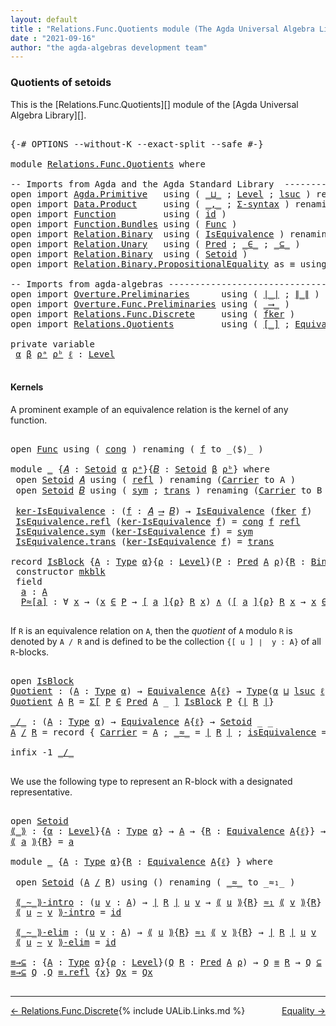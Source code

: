 ```yaml
---
layout: default
title : "Relations.Func.Quotients module (The Agda Universal Algebra Library)"
date : "2021-09-16"
author: "the agda-algebras development team"
---
```


### <a id="quotients">Quotients of setoids</a>

This is the [Relations.Func.Quotients][] module of the [Agda Universal Algebra Library][].

<pre class="Agda">

<a id="324" class="Symbol">{-#</a> <a id="328" class="Keyword">OPTIONS</a> <a id="336" class="Pragma">--without-K</a> <a id="348" class="Pragma">--exact-split</a> <a id="362" class="Pragma">--safe</a> <a id="369" class="Symbol">#-}</a>

<a id="374" class="Keyword">module</a> <a id="381" href="Relations.Func.Quotients.html" class="Module">Relations.Func.Quotients</a> <a id="406" class="Keyword">where</a>

<a id="413" class="Comment">-- Imports from Agda and the Agda Standard Library  -------------------------------</a>
<a id="497" class="Keyword">open</a> <a id="502" class="Keyword">import</a> <a id="509" href="Agda.Primitive.html" class="Module">Agda.Primitive</a>   <a id="526" class="Keyword">using</a> <a id="532" class="Symbol">(</a> <a id="534" href="Agda.Primitive.html#810" class="Primitive Operator">_⊔_</a> <a id="538" class="Symbol">;</a> <a id="540" href="Agda.Primitive.html#597" class="Postulate">Level</a> <a id="546" class="Symbol">;</a> <a id="548" href="Agda.Primitive.html#780" class="Primitive">lsuc</a> <a id="553" class="Symbol">)</a> <a id="555" class="Keyword">renaming</a> <a id="564" class="Symbol">(</a> <a id="566" href="Agda.Primitive.html#326" class="Primitive">Set</a> <a id="570" class="Symbol">to</a> <a id="573" class="Primitive">Type</a> <a id="578" class="Symbol">)</a>
<a id="580" class="Keyword">open</a> <a id="585" class="Keyword">import</a> <a id="592" href="Data.Product.html" class="Module">Data.Product</a>     <a id="609" class="Keyword">using</a> <a id="615" class="Symbol">(</a> <a id="617" href="Agda.Builtin.Sigma.html#236" class="InductiveConstructor Operator">_,_</a> <a id="621" class="Symbol">;</a> <a id="623" href="Data.Product.html#916" class="Function">Σ-syntax</a> <a id="632" class="Symbol">)</a> <a id="634" class="Keyword">renaming</a> <a id="643" class="Symbol">(</a> <a id="645" href="Data.Product.html#1167" class="Function Operator">_×_</a> <a id="649" class="Symbol">to</a> <a id="652" class="Function Operator">_∧_</a> <a id="656" class="Symbol">)</a>
<a id="658" class="Keyword">open</a> <a id="663" class="Keyword">import</a> <a id="670" href="Function.html" class="Module">Function</a>         <a id="687" class="Keyword">using</a> <a id="693" class="Symbol">(</a> <a id="695" href="Function.Base.html#615" class="Function">id</a> <a id="698" class="Symbol">)</a>
<a id="700" class="Keyword">open</a> <a id="705" class="Keyword">import</a> <a id="712" href="Function.Bundles.html" class="Module">Function.Bundles</a> <a id="729" class="Keyword">using</a> <a id="735" class="Symbol">(</a> <a id="737" href="Function.Bundles.html#1868" class="Record">Func</a> <a id="742" class="Symbol">)</a>
<a id="744" class="Keyword">open</a> <a id="749" class="Keyword">import</a> <a id="756" href="Relation.Binary.html" class="Module">Relation.Binary</a>  <a id="773" class="Keyword">using</a> <a id="779" class="Symbol">(</a> <a id="781" href="Relation.Binary.Structures.html#1522" class="Record">IsEquivalence</a> <a id="795" class="Symbol">)</a> <a id="797" class="Keyword">renaming</a> <a id="806" class="Symbol">(</a> <a id="808" href="Relation.Binary.Core.html#882" class="Function">Rel</a> <a id="812" class="Symbol">to</a> <a id="815" class="Function">BinRel</a> <a id="822" class="Symbol">)</a>
<a id="824" class="Keyword">open</a> <a id="829" class="Keyword">import</a> <a id="836" href="Relation.Unary.html" class="Module">Relation.Unary</a>   <a id="853" class="Keyword">using</a> <a id="859" class="Symbol">(</a> <a id="861" href="Relation.Unary.html#1101" class="Function">Pred</a> <a id="866" class="Symbol">;</a> <a id="868" href="Relation.Unary.html#1523" class="Function Operator">_∈_</a> <a id="872" class="Symbol">;</a> <a id="874" href="Relation.Unary.html#1742" class="Function Operator">_⊆_</a> <a id="878" class="Symbol">)</a>
<a id="880" class="Keyword">open</a> <a id="885" class="Keyword">import</a> <a id="892" href="Relation.Binary.html" class="Module">Relation.Binary</a>  <a id="909" class="Keyword">using</a> <a id="915" class="Symbol">(</a> <a id="917" href="Relation.Binary.Bundles.html#1009" class="Record">Setoid</a> <a id="924" class="Symbol">)</a>
<a id="926" class="Keyword">open</a> <a id="931" class="Keyword">import</a> <a id="938" href="Relation.Binary.PropositionalEquality.html" class="Module">Relation.Binary.PropositionalEquality</a> <a id="976" class="Symbol">as</a> <a id="979" class="Module">≡</a> <a id="981" class="Keyword">using</a> <a id="987" class="Symbol">(</a> <a id="989" href="Agda.Builtin.Equality.html#151" class="Datatype Operator">_≡_</a> <a id="993" class="Symbol">)</a>

<a id="996" class="Comment">-- Imports from agda-algebras -----------------------------------------------------</a>
<a id="1080" class="Keyword">open</a> <a id="1085" class="Keyword">import</a> <a id="1092" href="Overture.Preliminaries.html" class="Module">Overture.Preliminaries</a>      <a id="1120" class="Keyword">using</a> <a id="1126" class="Symbol">(</a> <a id="1128" href="Overture.Preliminaries.html#4383" class="Function Operator">∣_∣</a> <a id="1132" class="Symbol">;</a> <a id="1134" href="Overture.Preliminaries.html#4421" class="Function Operator">∥_∥</a> <a id="1138" class="Symbol">)</a>
<a id="1140" class="Keyword">open</a> <a id="1145" class="Keyword">import</a> <a id="1152" href="Overture.Func.Preliminaries.html" class="Module">Overture.Func.Preliminaries</a> <a id="1180" class="Keyword">using</a> <a id="1186" class="Symbol">(</a> <a id="1188" href="Overture.Func.Preliminaries.html#803" class="Function Operator">_⟶_</a> <a id="1192" class="Symbol">)</a>
<a id="1194" class="Keyword">open</a> <a id="1199" class="Keyword">import</a> <a id="1206" href="Relations.Func.Discrete.html" class="Module">Relations.Func.Discrete</a>     <a id="1234" class="Keyword">using</a> <a id="1240" class="Symbol">(</a> <a id="1242" href="Relations.Func.Discrete.html#2418" class="Function">fker</a> <a id="1247" class="Symbol">)</a>
<a id="1249" class="Keyword">open</a> <a id="1254" class="Keyword">import</a> <a id="1261" href="Relations.Quotients.html" class="Module">Relations.Quotients</a>         <a id="1289" class="Keyword">using</a> <a id="1295" class="Symbol">(</a> <a id="1297" href="Relations.Quotients.html#4002" class="Function Operator">[_]</a> <a id="1301" class="Symbol">;</a> <a id="1303" href="Relations.Quotients.html#1806" class="Function">Equivalence</a> <a id="1315" class="Symbol">)</a>

<a id="1318" class="Keyword">private</a> <a id="1326" class="Keyword">variable</a>
 <a id="1336" href="Relations.Func.Quotients.html#1336" class="Generalizable">α</a> <a id="1338" href="Relations.Func.Quotients.html#1338" class="Generalizable">β</a> <a id="1340" href="Relations.Func.Quotients.html#1340" class="Generalizable">ρᵃ</a> <a id="1343" href="Relations.Func.Quotients.html#1343" class="Generalizable">ρᵇ</a> <a id="1346" href="Relations.Func.Quotients.html#1346" class="Generalizable">ℓ</a> <a id="1348" class="Symbol">:</a> <a id="1350" href="Agda.Primitive.html#597" class="Postulate">Level</a>

</pre>

#### <a id="kernels">Kernels</a>

A prominent example of an equivalence relation is the kernel of any function.

<pre class="Agda">

<a id="1496" class="Keyword">open</a> <a id="1501" href="Function.Bundles.html#1868" class="Module">Func</a> <a id="1506" class="Keyword">using</a> <a id="1512" class="Symbol">(</a> <a id="1514" href="Function.Bundles.html#1938" class="Field">cong</a> <a id="1519" class="Symbol">)</a> <a id="1521" class="Keyword">renaming</a> <a id="1530" class="Symbol">(</a> <a id="1532" href="Function.Bundles.html#1919" class="Field">f</a> <a id="1534" class="Symbol">to</a> <a id="1537" class="Field">_⟨$⟩_</a> <a id="1543" class="Symbol">)</a>

<a id="1546" class="Keyword">module</a> <a id="1553" href="Relations.Func.Quotients.html#1553" class="Module">_</a> <a id="1555" class="Symbol">{</a><a id="1556" href="Relations.Func.Quotients.html#1556" class="Bound">𝐴</a> <a id="1558" class="Symbol">:</a> <a id="1560" href="Relation.Binary.Bundles.html#1009" class="Record">Setoid</a> <a id="1567" href="Relations.Func.Quotients.html#1336" class="Generalizable">α</a> <a id="1569" href="Relations.Func.Quotients.html#1340" class="Generalizable">ρᵃ</a><a id="1571" class="Symbol">}{</a><a id="1573" href="Relations.Func.Quotients.html#1573" class="Bound">𝐵</a> <a id="1575" class="Symbol">:</a> <a id="1577" href="Relation.Binary.Bundles.html#1009" class="Record">Setoid</a> <a id="1584" href="Relations.Func.Quotients.html#1338" class="Generalizable">β</a> <a id="1586" href="Relations.Func.Quotients.html#1343" class="Generalizable">ρᵇ</a><a id="1588" class="Symbol">}</a> <a id="1590" class="Keyword">where</a>
 <a id="1597" class="Keyword">open</a> <a id="1602" href="Relation.Binary.Bundles.html#1009" class="Module">Setoid</a> <a id="1609" href="Relations.Func.Quotients.html#1556" class="Bound">𝐴</a> <a id="1611" class="Keyword">using</a> <a id="1617" class="Symbol">(</a> <a id="1619" href="Relation.Binary.Structures.html#1568" class="Function">refl</a> <a id="1624" class="Symbol">)</a> <a id="1626" class="Keyword">renaming</a> <a id="1635" class="Symbol">(</a><a id="1636" href="Relation.Binary.Bundles.html#1072" class="Field">Carrier</a> <a id="1644" class="Symbol">to</a> <a id="1647" class="Field">A</a> <a id="1649" class="Symbol">)</a>
 <a id="1652" class="Keyword">open</a> <a id="1657" href="Relation.Binary.Bundles.html#1009" class="Module">Setoid</a> <a id="1664" href="Relations.Func.Quotients.html#1573" class="Bound">𝐵</a> <a id="1666" class="Keyword">using</a> <a id="1672" class="Symbol">(</a> <a id="1674" href="Relation.Binary.Structures.html#1594" class="Function">sym</a> <a id="1678" class="Symbol">;</a> <a id="1680" href="Relation.Binary.Structures.html#1620" class="Function">trans</a> <a id="1686" class="Symbol">)</a> <a id="1688" class="Keyword">renaming</a> <a id="1697" class="Symbol">(</a><a id="1698" href="Relation.Binary.Bundles.html#1072" class="Field">Carrier</a> <a id="1706" class="Symbol">to</a> <a id="1709" class="Field">B</a> <a id="1711" class="Symbol">)</a>

 <a id="1715" href="Relations.Func.Quotients.html#1715" class="Function">ker-IsEquivalence</a> <a id="1733" class="Symbol">:</a> <a id="1735" class="Symbol">(</a><a id="1736" href="Relations.Func.Quotients.html#1736" class="Bound">f</a> <a id="1738" class="Symbol">:</a> <a id="1740" href="Relations.Func.Quotients.html#1556" class="Bound">𝐴</a> <a id="1742" href="Overture.Func.Preliminaries.html#803" class="Function Operator">⟶</a> <a id="1744" href="Relations.Func.Quotients.html#1573" class="Bound">𝐵</a><a id="1745" class="Symbol">)</a> <a id="1747" class="Symbol">→</a> <a id="1749" href="Relation.Binary.Structures.html#1522" class="Record">IsEquivalence</a> <a id="1763" class="Symbol">(</a><a id="1764" href="Relations.Func.Discrete.html#2418" class="Function">fker</a> <a id="1769" href="Relations.Func.Quotients.html#1736" class="Bound">f</a><a id="1770" class="Symbol">)</a>
 <a id="1773" href="Relation.Binary.Structures.html#1568" class="Field">IsEquivalence.refl</a> <a id="1792" class="Symbol">(</a><a id="1793" href="Relations.Func.Quotients.html#1715" class="Function">ker-IsEquivalence</a> <a id="1811" href="Relations.Func.Quotients.html#1811" class="Bound">f</a><a id="1812" class="Symbol">)</a> <a id="1814" class="Symbol">=</a> <a id="1816" href="Function.Bundles.html#1938" class="Field">cong</a> <a id="1821" href="Relations.Func.Quotients.html#1811" class="Bound">f</a> <a id="1823" href="Relation.Binary.Structures.html#1568" class="Function">refl</a>
 <a id="1829" href="Relation.Binary.Structures.html#1594" class="Field">IsEquivalence.sym</a> <a id="1847" class="Symbol">(</a><a id="1848" href="Relations.Func.Quotients.html#1715" class="Function">ker-IsEquivalence</a> <a id="1866" href="Relations.Func.Quotients.html#1866" class="Bound">f</a><a id="1867" class="Symbol">)</a> <a id="1869" class="Symbol">=</a> <a id="1871" href="Relation.Binary.Structures.html#1594" class="Function">sym</a>
 <a id="1876" href="Relation.Binary.Structures.html#1620" class="Field">IsEquivalence.trans</a> <a id="1896" class="Symbol">(</a><a id="1897" href="Relations.Func.Quotients.html#1715" class="Function">ker-IsEquivalence</a> <a id="1915" href="Relations.Func.Quotients.html#1915" class="Bound">f</a><a id="1916" class="Symbol">)</a> <a id="1918" class="Symbol">=</a> <a id="1920" href="Relation.Binary.Structures.html#1620" class="Function">trans</a>

<a id="1927" class="Keyword">record</a> <a id="IsBlock"></a><a id="1934" href="Relations.Func.Quotients.html#1934" class="Record">IsBlock</a> <a id="1942" class="Symbol">{</a><a id="1943" href="Relations.Func.Quotients.html#1943" class="Bound">A</a> <a id="1945" class="Symbol">:</a> <a id="1947" href="Relations.Func.Quotients.html#573" class="Primitive">Type</a> <a id="1952" href="Relations.Func.Quotients.html#1336" class="Generalizable">α</a><a id="1953" class="Symbol">}{</a><a id="1955" href="Relations.Func.Quotients.html#1955" class="Bound">ρ</a> <a id="1957" class="Symbol">:</a> <a id="1959" href="Agda.Primitive.html#597" class="Postulate">Level</a><a id="1964" class="Symbol">}(</a><a id="1966" href="Relations.Func.Quotients.html#1966" class="Bound">P</a> <a id="1968" class="Symbol">:</a> <a id="1970" href="Relation.Unary.html#1101" class="Function">Pred</a> <a id="1975" href="Relations.Func.Quotients.html#1943" class="Bound">A</a> <a id="1977" href="Relations.Func.Quotients.html#1955" class="Bound">ρ</a><a id="1978" class="Symbol">){</a><a id="1980" href="Relations.Func.Quotients.html#1980" class="Bound">R</a> <a id="1982" class="Symbol">:</a> <a id="1984" href="Relations.Func.Quotients.html#815" class="Function">BinRel</a> <a id="1991" href="Relations.Func.Quotients.html#1943" class="Bound">A</a> <a id="1993" href="Relations.Func.Quotients.html#1955" class="Bound">ρ</a><a id="1994" class="Symbol">}</a> <a id="1996" class="Symbol">:</a> <a id="1998" href="Relations.Func.Quotients.html#573" class="Primitive">Type</a><a id="2002" class="Symbol">(</a><a id="2003" href="Relations.Func.Quotients.html#1952" class="Bound">α</a> <a id="2005" href="Agda.Primitive.html#810" class="Primitive Operator">⊔</a> <a id="2007" href="Agda.Primitive.html#780" class="Primitive">lsuc</a> <a id="2012" href="Relations.Func.Quotients.html#1955" class="Bound">ρ</a><a id="2013" class="Symbol">)</a> <a id="2015" class="Keyword">where</a>
 <a id="2022" class="Keyword">constructor</a> <a id="mkblk"></a><a id="2034" href="Relations.Func.Quotients.html#2034" class="InductiveConstructor">mkblk</a>
 <a id="2041" class="Keyword">field</a>
  <a id="IsBlock.a"></a><a id="2049" href="Relations.Func.Quotients.html#2049" class="Field">a</a> <a id="2051" class="Symbol">:</a> <a id="2053" href="Relations.Func.Quotients.html#1943" class="Bound">A</a>
  <a id="IsBlock.P≈[a]"></a><a id="2057" href="Relations.Func.Quotients.html#2057" class="Field">P≈[a]</a> <a id="2063" class="Symbol">:</a> <a id="2065" class="Symbol">∀</a> <a id="2067" href="Relations.Func.Quotients.html#2067" class="Bound">x</a> <a id="2069" class="Symbol">→</a> <a id="2071" class="Symbol">(</a><a id="2072" href="Relations.Func.Quotients.html#2067" class="Bound">x</a> <a id="2074" href="Relation.Unary.html#1523" class="Function Operator">∈</a> <a id="2076" href="Relations.Func.Quotients.html#1966" class="Bound">P</a> <a id="2078" class="Symbol">→</a> <a id="2080" href="Relations.Quotients.html#4002" class="Function Operator">[</a> <a id="2082" href="Relations.Func.Quotients.html#2049" class="Field">a</a> <a id="2084" href="Relations.Quotients.html#4002" class="Function Operator">]</a><a id="2085" class="Symbol">{</a><a id="2086" href="Relations.Func.Quotients.html#1955" class="Bound">ρ</a><a id="2087" class="Symbol">}</a> <a id="2089" href="Relations.Func.Quotients.html#1980" class="Bound">R</a> <a id="2091" href="Relations.Func.Quotients.html#2067" class="Bound">x</a><a id="2092" class="Symbol">)</a> <a id="2094" href="Relations.Func.Quotients.html#652" class="Function Operator">∧</a> <a id="2096" class="Symbol">(</a><a id="2097" href="Relations.Quotients.html#4002" class="Function Operator">[</a> <a id="2099" href="Relations.Func.Quotients.html#2049" class="Field">a</a> <a id="2101" href="Relations.Quotients.html#4002" class="Function Operator">]</a><a id="2102" class="Symbol">{</a><a id="2103" href="Relations.Func.Quotients.html#1955" class="Bound">ρ</a><a id="2104" class="Symbol">}</a> <a id="2106" href="Relations.Func.Quotients.html#1980" class="Bound">R</a> <a id="2108" href="Relations.Func.Quotients.html#2067" class="Bound">x</a> <a id="2110" class="Symbol">→</a> <a id="2112" href="Relations.Func.Quotients.html#2067" class="Bound">x</a> <a id="2114" href="Relation.Unary.html#1523" class="Function Operator">∈</a> <a id="2116" href="Relations.Func.Quotients.html#1966" class="Bound">P</a><a id="2117" class="Symbol">)</a>

</pre>

If `R` is an equivalence relation on `A`, then the *quotient* of `A` modulo `R` is
denoted by `A / R` and is defined to be the collection `{[ u ] ∣  y : A}` of all
`R`-blocks.

<pre class="Agda">

<a id="2323" class="Keyword">open</a> <a id="2328" href="Relations.Func.Quotients.html#1934" class="Module">IsBlock</a>
<a id="Quotient"></a><a id="2336" href="Relations.Func.Quotients.html#2336" class="Function">Quotient</a> <a id="2345" class="Symbol">:</a> <a id="2347" class="Symbol">(</a><a id="2348" href="Relations.Func.Quotients.html#2348" class="Bound">A</a> <a id="2350" class="Symbol">:</a> <a id="2352" href="Relations.Func.Quotients.html#573" class="Primitive">Type</a> <a id="2357" href="Relations.Func.Quotients.html#1336" class="Generalizable">α</a><a id="2358" class="Symbol">)</a> <a id="2360" class="Symbol">→</a> <a id="2362" href="Relations.Quotients.html#1806" class="Function">Equivalence</a> <a id="2374" href="Relations.Func.Quotients.html#2348" class="Bound">A</a><a id="2375" class="Symbol">{</a><a id="2376" href="Relations.Func.Quotients.html#1346" class="Generalizable">ℓ</a><a id="2377" class="Symbol">}</a> <a id="2379" class="Symbol">→</a> <a id="2381" href="Relations.Func.Quotients.html#573" class="Primitive">Type</a><a id="2385" class="Symbol">(</a><a id="2386" href="Relations.Func.Quotients.html#1336" class="Generalizable">α</a> <a id="2388" href="Agda.Primitive.html#810" class="Primitive Operator">⊔</a> <a id="2390" href="Agda.Primitive.html#780" class="Primitive">lsuc</a> <a id="2395" href="Relations.Func.Quotients.html#1346" class="Generalizable">ℓ</a><a id="2396" class="Symbol">)</a>
<a id="2398" href="Relations.Func.Quotients.html#2336" class="Function">Quotient</a> <a id="2407" href="Relations.Func.Quotients.html#2407" class="Bound">A</a> <a id="2409" href="Relations.Func.Quotients.html#2409" class="Bound">R</a> <a id="2411" class="Symbol">=</a> <a id="2413" href="Data.Product.html#916" class="Function">Σ[</a> <a id="2416" href="Relations.Func.Quotients.html#2416" class="Bound">P</a> <a id="2418" href="Data.Product.html#916" class="Function">∈</a> <a id="2420" href="Relation.Unary.html#1101" class="Function">Pred</a> <a id="2425" href="Relations.Func.Quotients.html#2407" class="Bound">A</a> <a id="2427" class="Symbol">_</a> <a id="2429" href="Data.Product.html#916" class="Function">]</a> <a id="2431" href="Relations.Func.Quotients.html#1934" class="Record">IsBlock</a> <a id="2439" href="Relations.Func.Quotients.html#2416" class="Bound">P</a> <a id="2441" class="Symbol">{</a><a id="2442" href="Overture.Preliminaries.html#4383" class="Function Operator">∣</a> <a id="2444" href="Relations.Func.Quotients.html#2409" class="Bound">R</a> <a id="2446" href="Overture.Preliminaries.html#4383" class="Function Operator">∣</a><a id="2447" class="Symbol">}</a>

<a id="_/_"></a><a id="2450" href="Relations.Func.Quotients.html#2450" class="Function Operator">_/_</a> <a id="2454" class="Symbol">:</a> <a id="2456" class="Symbol">(</a><a id="2457" href="Relations.Func.Quotients.html#2457" class="Bound">A</a> <a id="2459" class="Symbol">:</a> <a id="2461" href="Relations.Func.Quotients.html#573" class="Primitive">Type</a> <a id="2466" href="Relations.Func.Quotients.html#1336" class="Generalizable">α</a><a id="2467" class="Symbol">)</a> <a id="2469" class="Symbol">→</a> <a id="2471" href="Relations.Quotients.html#1806" class="Function">Equivalence</a> <a id="2483" href="Relations.Func.Quotients.html#2457" class="Bound">A</a><a id="2484" class="Symbol">{</a><a id="2485" href="Relations.Func.Quotients.html#1346" class="Generalizable">ℓ</a><a id="2486" class="Symbol">}</a> <a id="2488" class="Symbol">→</a> <a id="2490" href="Relation.Binary.Bundles.html#1009" class="Record">Setoid</a> <a id="2497" class="Symbol">_</a> <a id="2499" class="Symbol">_</a>
<a id="2501" href="Relations.Func.Quotients.html#2501" class="Bound">A</a> <a id="2503" href="Relations.Func.Quotients.html#2450" class="Function Operator">/</a> <a id="2505" href="Relations.Func.Quotients.html#2505" class="Bound">R</a> <a id="2507" class="Symbol">=</a> <a id="2509" class="Keyword">record</a> <a id="2516" class="Symbol">{</a> <a id="2518" href="Relation.Binary.Bundles.html#1072" class="Field">Carrier</a> <a id="2526" class="Symbol">=</a> <a id="2528" href="Relations.Func.Quotients.html#2501" class="Bound">A</a> <a id="2530" class="Symbol">;</a> <a id="2532" href="Relation.Binary.Bundles.html#1098" class="Field Operator">_≈_</a> <a id="2536" class="Symbol">=</a> <a id="2538" href="Overture.Preliminaries.html#4383" class="Function Operator">∣</a> <a id="2540" href="Relations.Func.Quotients.html#2505" class="Bound">R</a> <a id="2542" href="Overture.Preliminaries.html#4383" class="Function Operator">∣</a> <a id="2544" class="Symbol">;</a> <a id="2546" href="Relation.Binary.Bundles.html#1132" class="Field">isEquivalence</a> <a id="2560" class="Symbol">=</a> <a id="2562" href="Overture.Preliminaries.html#4421" class="Function Operator">∥</a> <a id="2564" href="Relations.Func.Quotients.html#2505" class="Bound">R</a> <a id="2566" href="Overture.Preliminaries.html#4421" class="Function Operator">∥</a> <a id="2568" class="Symbol">}</a>

<a id="2571" class="Keyword">infix</a> <a id="2577" class="Number">-1</a> <a id="2580" href="Relations.Func.Quotients.html#2450" class="Function Operator">_/_</a>

</pre>

We use the following type to represent an R-block with a designated representative.

<pre class="Agda">

<a id="2696" class="Keyword">open</a> <a id="2701" href="Relation.Binary.Bundles.html#1009" class="Module">Setoid</a>
<a id="⟪_⟫"></a><a id="2708" href="Relations.Func.Quotients.html#2708" class="Function Operator">⟪_⟫</a> <a id="2712" class="Symbol">:</a> <a id="2714" class="Symbol">{</a><a id="2715" href="Relations.Func.Quotients.html#2715" class="Bound">α</a> <a id="2717" class="Symbol">:</a> <a id="2719" href="Agda.Primitive.html#597" class="Postulate">Level</a><a id="2724" class="Symbol">}{</a><a id="2726" href="Relations.Func.Quotients.html#2726" class="Bound">A</a> <a id="2728" class="Symbol">:</a> <a id="2730" href="Relations.Func.Quotients.html#573" class="Primitive">Type</a> <a id="2735" href="Relations.Func.Quotients.html#2715" class="Bound">α</a><a id="2736" class="Symbol">}</a> <a id="2738" class="Symbol">→</a> <a id="2740" href="Relations.Func.Quotients.html#2726" class="Bound">A</a> <a id="2742" class="Symbol">→</a> <a id="2744" class="Symbol">{</a><a id="2745" href="Relations.Func.Quotients.html#2745" class="Bound">R</a> <a id="2747" class="Symbol">:</a> <a id="2749" href="Relations.Quotients.html#1806" class="Function">Equivalence</a> <a id="2761" href="Relations.Func.Quotients.html#2726" class="Bound">A</a><a id="2762" class="Symbol">{</a><a id="2763" href="Relations.Func.Quotients.html#1346" class="Generalizable">ℓ</a><a id="2764" class="Symbol">}}</a> <a id="2767" class="Symbol">→</a> <a id="2769" href="Relation.Binary.Bundles.html#1072" class="Field">Carrier</a> <a id="2777" class="Symbol">(</a><a id="2778" href="Relations.Func.Quotients.html#2726" class="Bound">A</a> <a id="2780" href="Relations.Func.Quotients.html#2450" class="Function Operator">/</a> <a id="2782" href="Relations.Func.Quotients.html#2745" class="Bound">R</a><a id="2783" class="Symbol">)</a>
<a id="2785" href="Relations.Func.Quotients.html#2708" class="Function Operator">⟪</a> <a id="2787" href="Relations.Func.Quotients.html#2787" class="Bound">a</a> <a id="2789" href="Relations.Func.Quotients.html#2708" class="Function Operator">⟫</a><a id="2790" class="Symbol">{</a><a id="2791" href="Relations.Func.Quotients.html#2791" class="Bound">R</a><a id="2792" class="Symbol">}</a> <a id="2794" class="Symbol">=</a> <a id="2796" href="Relations.Func.Quotients.html#2787" class="Bound">a</a>

<a id="2799" class="Keyword">module</a> <a id="2806" href="Relations.Func.Quotients.html#2806" class="Module">_</a> <a id="2808" class="Symbol">{</a><a id="2809" href="Relations.Func.Quotients.html#2809" class="Bound">A</a> <a id="2811" class="Symbol">:</a> <a id="2813" href="Relations.Func.Quotients.html#573" class="Primitive">Type</a> <a id="2818" href="Relations.Func.Quotients.html#1336" class="Generalizable">α</a><a id="2819" class="Symbol">}{</a><a id="2821" href="Relations.Func.Quotients.html#2821" class="Bound">R</a> <a id="2823" class="Symbol">:</a> <a id="2825" href="Relations.Quotients.html#1806" class="Function">Equivalence</a> <a id="2837" href="Relations.Func.Quotients.html#2809" class="Bound">A</a><a id="2838" class="Symbol">{</a><a id="2839" href="Relations.Func.Quotients.html#1346" class="Generalizable">ℓ</a><a id="2840" class="Symbol">}</a> <a id="2842" class="Symbol">}</a> <a id="2844" class="Keyword">where</a>

 <a id="2852" class="Keyword">open</a> <a id="2857" href="Relation.Binary.Bundles.html#1009" class="Module">Setoid</a> <a id="2864" class="Symbol">(</a><a id="2865" href="Relations.Func.Quotients.html#2809" class="Bound">A</a> <a id="2867" href="Relations.Func.Quotients.html#2450" class="Function Operator">/</a> <a id="2869" href="Relations.Func.Quotients.html#2821" class="Bound">R</a><a id="2870" class="Symbol">)</a> <a id="2872" class="Keyword">using</a> <a id="2878" class="Symbol">()</a> <a id="2881" class="Keyword">renaming</a> <a id="2890" class="Symbol">(</a> <a id="2892" href="Relation.Binary.Bundles.html#1098" class="Field Operator">_≈_</a> <a id="2896" class="Symbol">to</a> <a id="2899" class="Field Operator">_≈₁_</a> <a id="2904" class="Symbol">)</a>

 <a id="2908" href="Relations.Func.Quotients.html#2908" class="Function Operator">⟪_∼_⟫-intro</a> <a id="2920" class="Symbol">:</a> <a id="2922" class="Symbol">(</a><a id="2923" href="Relations.Func.Quotients.html#2923" class="Bound">u</a> <a id="2925" href="Relations.Func.Quotients.html#2925" class="Bound">v</a> <a id="2927" class="Symbol">:</a> <a id="2929" href="Relations.Func.Quotients.html#2809" class="Bound">A</a><a id="2930" class="Symbol">)</a> <a id="2932" class="Symbol">→</a> <a id="2934" href="Overture.Preliminaries.html#4383" class="Function Operator">∣</a> <a id="2936" href="Relations.Func.Quotients.html#2821" class="Bound">R</a> <a id="2938" href="Overture.Preliminaries.html#4383" class="Function Operator">∣</a> <a id="2940" href="Relations.Func.Quotients.html#2923" class="Bound">u</a> <a id="2942" href="Relations.Func.Quotients.html#2925" class="Bound">v</a> <a id="2944" class="Symbol">→</a> <a id="2946" href="Relations.Func.Quotients.html#2708" class="Function Operator">⟪</a> <a id="2948" href="Relations.Func.Quotients.html#2923" class="Bound">u</a> <a id="2950" href="Relations.Func.Quotients.html#2708" class="Function Operator">⟫</a><a id="2951" class="Symbol">{</a><a id="2952" href="Relations.Func.Quotients.html#2821" class="Bound">R</a><a id="2953" class="Symbol">}</a> <a id="2955" href="Relations.Func.Quotients.html#2899" class="Function Operator">≈₁</a> <a id="2958" href="Relations.Func.Quotients.html#2708" class="Function Operator">⟪</a> <a id="2960" href="Relations.Func.Quotients.html#2925" class="Bound">v</a> <a id="2962" href="Relations.Func.Quotients.html#2708" class="Function Operator">⟫</a><a id="2963" class="Symbol">{</a><a id="2964" href="Relations.Func.Quotients.html#2821" class="Bound">R</a><a id="2965" class="Symbol">}</a>
 <a id="2968" href="Relations.Func.Quotients.html#2908" class="Function Operator">⟪</a> <a id="2970" href="Relations.Func.Quotients.html#2970" class="Bound">u</a> <a id="2972" href="Relations.Func.Quotients.html#2908" class="Function Operator">∼</a> <a id="2974" href="Relations.Func.Quotients.html#2974" class="Bound">v</a> <a id="2976" href="Relations.Func.Quotients.html#2908" class="Function Operator">⟫-intro</a> <a id="2984" class="Symbol">=</a> <a id="2986" href="Function.Base.html#615" class="Function">id</a>

 <a id="2991" href="Relations.Func.Quotients.html#2991" class="Function Operator">⟪_∼_⟫-elim</a> <a id="3002" class="Symbol">:</a> <a id="3004" class="Symbol">(</a><a id="3005" href="Relations.Func.Quotients.html#3005" class="Bound">u</a> <a id="3007" href="Relations.Func.Quotients.html#3007" class="Bound">v</a> <a id="3009" class="Symbol">:</a> <a id="3011" href="Relations.Func.Quotients.html#2809" class="Bound">A</a><a id="3012" class="Symbol">)</a> <a id="3014" class="Symbol">→</a> <a id="3016" href="Relations.Func.Quotients.html#2708" class="Function Operator">⟪</a> <a id="3018" href="Relations.Func.Quotients.html#3005" class="Bound">u</a> <a id="3020" href="Relations.Func.Quotients.html#2708" class="Function Operator">⟫</a><a id="3021" class="Symbol">{</a><a id="3022" href="Relations.Func.Quotients.html#2821" class="Bound">R</a><a id="3023" class="Symbol">}</a> <a id="3025" href="Relations.Func.Quotients.html#2899" class="Function Operator">≈₁</a> <a id="3028" href="Relations.Func.Quotients.html#2708" class="Function Operator">⟪</a> <a id="3030" href="Relations.Func.Quotients.html#3007" class="Bound">v</a> <a id="3032" href="Relations.Func.Quotients.html#2708" class="Function Operator">⟫</a><a id="3033" class="Symbol">{</a><a id="3034" href="Relations.Func.Quotients.html#2821" class="Bound">R</a><a id="3035" class="Symbol">}</a> <a id="3037" class="Symbol">→</a> <a id="3039" href="Overture.Preliminaries.html#4383" class="Function Operator">∣</a> <a id="3041" href="Relations.Func.Quotients.html#2821" class="Bound">R</a> <a id="3043" href="Overture.Preliminaries.html#4383" class="Function Operator">∣</a> <a id="3045" href="Relations.Func.Quotients.html#3005" class="Bound">u</a> <a id="3047" href="Relations.Func.Quotients.html#3007" class="Bound">v</a>
 <a id="3050" href="Relations.Func.Quotients.html#2991" class="Function Operator">⟪</a> <a id="3052" href="Relations.Func.Quotients.html#3052" class="Bound">u</a> <a id="3054" href="Relations.Func.Quotients.html#2991" class="Function Operator">∼</a> <a id="3056" href="Relations.Func.Quotients.html#3056" class="Bound">v</a> <a id="3058" href="Relations.Func.Quotients.html#2991" class="Function Operator">⟫-elim</a> <a id="3065" class="Symbol">=</a> <a id="3067" href="Function.Base.html#615" class="Function">id</a>

<a id="≡→⊆"></a><a id="3071" href="Relations.Func.Quotients.html#3071" class="Function">≡→⊆</a> <a id="3075" class="Symbol">:</a> <a id="3077" class="Symbol">{</a><a id="3078" href="Relations.Func.Quotients.html#3078" class="Bound">A</a> <a id="3080" class="Symbol">:</a> <a id="3082" href="Relations.Func.Quotients.html#573" class="Primitive">Type</a> <a id="3087" href="Relations.Func.Quotients.html#1336" class="Generalizable">α</a><a id="3088" class="Symbol">}{</a><a id="3090" href="Relations.Func.Quotients.html#3090" class="Bound">ρ</a> <a id="3092" class="Symbol">:</a> <a id="3094" href="Agda.Primitive.html#597" class="Postulate">Level</a><a id="3099" class="Symbol">}(</a><a id="3101" href="Relations.Func.Quotients.html#3101" class="Bound">Q</a> <a id="3103" href="Relations.Func.Quotients.html#3103" class="Bound">R</a> <a id="3105" class="Symbol">:</a> <a id="3107" href="Relation.Unary.html#1101" class="Function">Pred</a> <a id="3112" href="Relations.Func.Quotients.html#3078" class="Bound">A</a> <a id="3114" href="Relations.Func.Quotients.html#3090" class="Bound">ρ</a><a id="3115" class="Symbol">)</a> <a id="3117" class="Symbol">→</a> <a id="3119" href="Relations.Func.Quotients.html#3101" class="Bound">Q</a> <a id="3121" href="Agda.Builtin.Equality.html#151" class="Datatype Operator">≡</a> <a id="3123" href="Relations.Func.Quotients.html#3103" class="Bound">R</a> <a id="3125" class="Symbol">→</a> <a id="3127" href="Relations.Func.Quotients.html#3101" class="Bound">Q</a> <a id="3129" href="Relation.Unary.html#1742" class="Function Operator">⊆</a> <a id="3131" href="Relations.Func.Quotients.html#3103" class="Bound">R</a>
<a id="3133" href="Relations.Func.Quotients.html#3071" class="Function">≡→⊆</a> <a id="3137" href="Relations.Func.Quotients.html#3137" class="Bound">Q</a> <a id="3139" class="DottedPattern Symbol">.</a><a id="3140" href="Relations.Func.Quotients.html#3137" class="DottedPattern Bound">Q</a> <a id="3142" href="Agda.Builtin.Equality.html#208" class="InductiveConstructor">≡.refl</a> <a id="3149" class="Symbol">{</a><a id="3150" href="Relations.Func.Quotients.html#3150" class="Bound">x</a><a id="3151" class="Symbol">}</a> <a id="3153" href="Relations.Func.Quotients.html#3153" class="Bound">Qx</a> <a id="3156" class="Symbol">=</a> <a id="3158" href="Relations.Func.Quotients.html#3153" class="Bound">Qx</a>

</pre>


-------------------------------------

<span style="float:left;">[← Relations.Func.Discrete](Relations.Func.Discrete.html)</span>
<span style="float:right;">[Equality →](Equality.html)</span>

{% include UALib.Links.md %}

